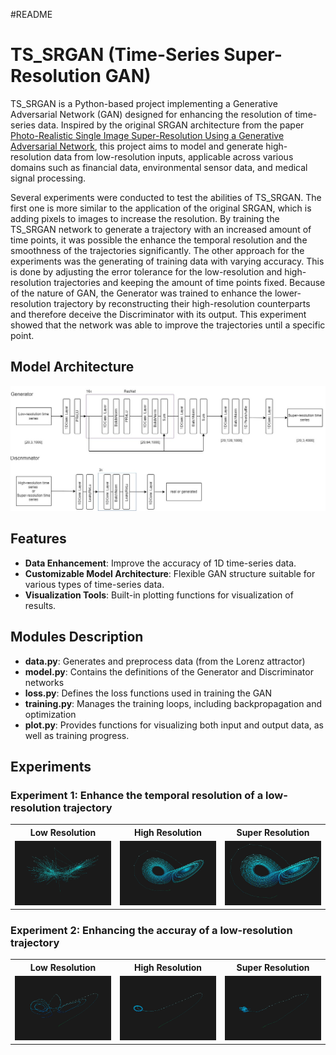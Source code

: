 #README

# TS_SRGAN (Time-Series Super-Resolution GAN)
TS_SRGAN is a Python-based project implementing a Generative Adversarial Network (GAN) 
designed for enhancing the resolution of time-series data. 
Inspired by the original SRGAN architecture from the  paper [Photo-Realistic Single Image Super-Resolution Using a Generative Adversarial Network](https://arxiv.org/pdf/1609.04802), this project aims to model and generate 
high-resolution data from low-resolution inputs, 
applicable across various domains such as financial data, environmental sensor data, 
and medical signal processing.

Several experiments were conducted to test the abilities of TS_SRGAN. The first one is
more similar to the application of the original SRGAN, which is adding pixels to images to
increase the resolution. By training the TS_SRGAN network to generate a trajectory with
an increased amount of time points, it was possible the enhance the temporal resolution
and the smoothness of the trajectories significantly.
The other approach for the experiments was the generating of training data with
varying accuracy. This is done by adjusting the error tolerance for the low-resolution and
high-resolution trajectories and keeping the amount of time points fixed. Because of the
nature of GAN, the Generator was trained to enhance the lower-resolution trajectory by
reconstructing their high-resolution counterparts and therefore deceive the Discriminator
with its output. This experiment showed that the network was able to improve the trajectories until a
specific point.

## Model Architecture

![Simplified architecture of TS_SRGAN](images/TS_SRGAN.jpg "Simplified architecture of TS_SRGAN")

## Features

- **Data Enhancement**: Improve the accuracy of 1D time-series data.
- **Customizable Model Architecture**: Flexible GAN structure suitable for various types of time-series data.
- **Visualization Tools**: Built-in plotting functions for visualization of results.

## Modules Description

- **data.py**: Generates and preprocess data (from the Lorenz attractor)
- **model.py**: Contains the definitions of the Generator and Discriminator networks
- **loss.py**: Defines the loss functions used in training the GAN
- **training.py**: Manages the training loops, including backpropagation and optimization
- **plot.py**: Provides functions for visualizing both input and output data, as well as training progress.

## Experiments

### Experiment 1: Enhance the temporal resolution of a low-resolution trajectory

<table>
  <tr>
    <th>Low Resolution</th>
    <th>High Resolution</th>
    <th>Super Resolution</th>
  </tr>
  <tr>
    <td><img src="images/lowresolution2.jpg" alt="Low Resolution 2" width="300"/></td>
    <td><img src="images/highresolution2.jpg" alt="High Resolution 2" width="300"/></td>
    <td><img src="images/superresolution2.jpg" alt="Super Resolution 2" width="300"/></td>
  </tr>
</table>

### Experiment 2: Enhancing the accuray of a low-resolution trajectory

<table>
  <tr>
    <th>Low Resolution</th>
    <th>High Resolution</th>
    <th>Super Resolution</th>
  </tr>
  <tr>
    <td><img src="images/lowresolution5.jpg" alt="Low Resolution 5" width="300"/></td>
    <td><img src="images/highresolution5.jpg" alt="High Resolution 5" width="300"/></td>
    <td><img src="images/superresolution5.jpg" alt="Super Resolution 5" width="300"/></td>
  </tr>
</table>

